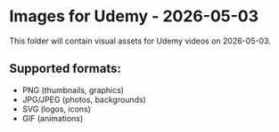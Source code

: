 # Images for Udemy - 2026-05-03

This folder will contain visual assets for Udemy videos on 2026-05-03.

## Supported formats:
- PNG (thumbnails, graphics)
- JPG/JPEG (photos, backgrounds)
- SVG (logos, icons)
- GIF (animations)
